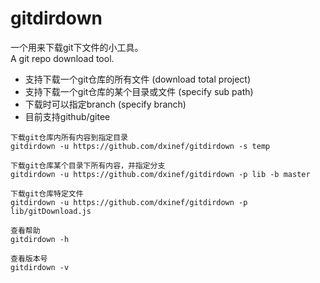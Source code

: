 gitdirdown
====

一个用来下载git下文件的小工具。  
A git repo download tool.

- 支持下载一个git仓库的所有文件 (download total project)
- 支持下载一个git仓库的某个目录或文件 (specify sub path)
- 下载时可以指定branch (specify branch)
- 目前支持github/gitee

```
下载git仓库内所有内容到指定目录
gitdirdown -u https://github.com/dxinef/gitdirdown -s temp

下载git仓库某个目录下所有内容，并指定分支
gitdirdown -u https://github.com/dxinef/gitdirdown -p lib -b master

下载git仓库特定文件
gitdirdown -u https://github.com/dxinef/gitdirdown -p lib/gitDownload.js 

查看帮助
gitdirdown -h

查看版本号
gitdirdown -v
```
